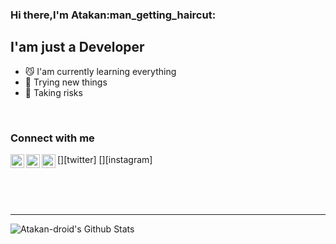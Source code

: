 ### Hi there,I'm Atakan:man_getting_haircut:
## I'am just a Developer

- :smirk_cat: I'am currently learning everything
- :boar: Trying new things
- :small_red_triangle: Taking risks

<br />

### Connect with me


[<img align="left" alt="Atakan-droid | LinkedIn" width="22px" src="https://cdn.exclaimer.com/Handbook%20Images/linkedin-icon_24x24.png" />][linkedin]
[<img align="left" alt="Atakan-droid | Twitter" width="22px" src="https://cdn.exclaimer.com/Handbook%20Images/twitter-icon_24x24.png" />][twitter]
[<img align="left" alt="Atakan-droid | Instagram" width="22px" src="https://cdn.exclaimer.com/Handbook%20Images/instagram-icon_24x24.png" />][instagram]

<br />
<br />

<br />

---

<img align="left" alt="Atakan-droid's Github Stats" 
src="https://github-readme-stats.vercel.app/api?username=anilarslan0&show_icons=true&hide_border_true&bg_color=COLOR1" />

[linkedin]: https://www.linkedin.com/in/atakan-göçer-8781701a0/

